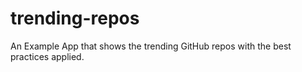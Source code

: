 # trending-repos
An Example App that shows the trending GitHub repos with the best practices applied.
